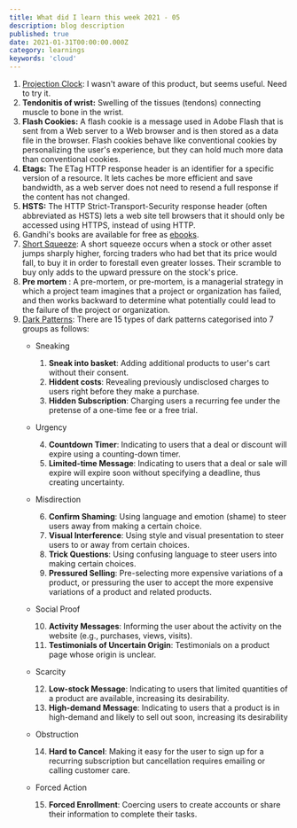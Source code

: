 ```yaml
---
title: What did I learn this week 2021 - 05
description: blog description
published: true
date: 2021-01-31T00:00:00.000Z
category: learnings
keywords: 'cloud'
---
```


1. [Projection Clock](https://en.wikipedia.org/wiki/Projection_clock): I wasn't aware of this product, but seems useful. Need to try it.
2. **Tendonitis of wrist:** Swelling of the tissues (tendons) connecting muscle to bone in the wrist.
3. **Flash Cookies:** A flash cookie is a message used in Adobe Flash that is sent from a Web server to a Web browser and is then stored as a data file in the browser. Flash cookies behave like conventional cookies by personalizing the user's experience, but they can hold much more data than conventional cookies.
4. **Etags:** The ETag HTTP response header is an identifier for a specific version of a resource. It lets caches be more efficient and save bandwidth, as a web server does not need to resend a full response if the content has not changed. 
5. **HSTS:** The HTTP Strict-Transport-Security response header (often abbreviated as HSTS) lets a web site tell browsers that it should only be accessed using HTTPS, instead of using HTTP.
6. Gandhi's books are available for free as [ebooks](https://www.mkgandhi.org/ebks/gandhiebooks.htm).
7. [Short Squeeze](https://www.investopedia.com/terms/s/shortsqueeze.asp): A short squeeze occurs when a stock or other asset jumps sharply higher, forcing traders who had bet that its price would fall, to buy it in order to forestall even greater losses. Their scramble to buy only adds to the upward pressure on the stock's price. 
8. **Pre mortem** : A pre-mortem, or pre-mortem, is a managerial strategy in which a project team imagines that a project or organization has failed, and then works backward to determine what potentially could lead to the failure of the project or organization.
9. [Dark Patterns](https://webtransparency.cs.princeton.edu/dark-patterns/): There are 15 types of dark patterns categorised into 7 groups as follows:
    * Sneaking

        1. **Sneak into basket**: Adding additional products to user's cart without their consent.
        2. **Hiddent costs**: Revealing previously undisclosed charges to users right before they make a purchase.
        3. **Hidden Subscription**: Charging users a recurring fee under the pretense of a one-time fee or a free trial.
    * Urgency
    
        4. **Countdown Timer**: Indicating to users that a deal or discount will expire using a counting-down timer.
        5. **Limited-time Message**: Indicating to users that a deal or sale will expire will expire soon without specifying a deadline, thus creating uncertainty.
    * Misdirection

        6. **Confirm Shaming**: Using language and emotion (shame) to steer users away from making a certain choice.
        7. **Visual Interference**: Using style and visual presentation to steer users to or away from certain choices.
        8. **Trick Questions**: Using confusing language to steer users into making certain choices.
        9. **Pressured Selling**: Pre-selecting more expensive variations of a product, or pressuring the user to accept the more expensive variations of a product and related products.
    * Social Proof

        10. **Activity Messages**: Informing the user about the activity on the website (e.g., purchases, views, visits).
        11. **Testimonials of Uncertain Origin**: Testimonials on a product page whose origin is unclear.
    * Scarcity

        12. **Low-stock Message**: Indicating to users that limited quantities of a product are available, increasing its desirability.
        13. **High-demand Message**: Indicating to users that a product is in high-demand and likely to sell out soon, increasing its desirability
    * Obstruction

        14. **Hard to Cancel**: Making it easy for the user to sign up for a recurring subscription but cancellation requires emailing or calling customer care.
    * Forced Action

        15. **Forced Enrollment**: Coercing users to create accounts or share their information to complete their tasks.